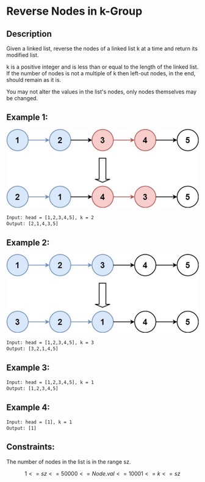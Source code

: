 # Reverse Nodes in k-Group

## Description

Given a linked list, reverse the nodes of a linked list k at a time and return its modified list.

k is a positive integer and is less than or equal to the length of the linked list. If the number of nodes is not a multiple of k then left-out nodes, in the end, should remain as it is.

You may not alter the values in the list's nodes, only nodes themselves may be changed.

## Example 1:

![Example1](https://github.com/Mr-S-Mirzoev/Cpp-Projects/blob/master/Leetcode/resources/reverse_nodes_in_k_group1.jpg?raw=true)

    Input: head = [1,2,3,4,5], k = 2
    Output: [2,1,4,3,5]

## Example 2:

![Example2](https://github.com/Mr-S-Mirzoev/Cpp-Projects/blob/master/Leetcode/resources/reverse_nodes_in_k_group2.jpg?raw=true)

    Input: head = [1,2,3,4,5], k = 3
    Output: [3,2,1,4,5]

## Example 3:

    Input: head = [1,2,3,4,5], k = 1
    Output: [1,2,3,4,5]

## Example 4:

    Input: head = [1], k = 1
    Output: [1]


## Constraints:

The number of nodes in the list is in the range sz.

```math
1 <= sz <= 5000
0 <= Node.val <= 1000
1 <= k <= sz
```
